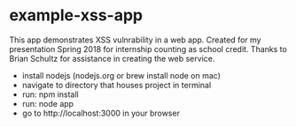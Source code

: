 # example-xss-app
This app demonstrates XSS vulnrability in a web app. Created for my presentation Spring 2018 for internship counting as school credit.
Thanks to Brian Schultz for assistance in creating the web service.

* install nodejs (nodejs.org or brew install node on mac)
* navigate to directory that houses project in terminal
* run: npm install
* run: node app
* go to http://localhost:3000 in your browser
